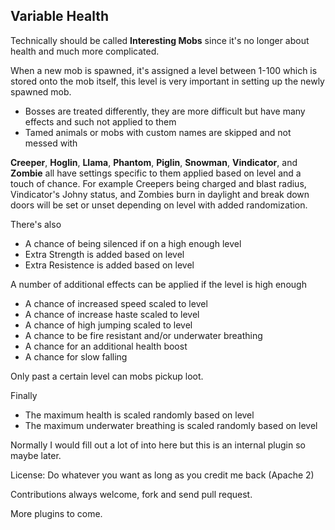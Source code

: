 ## Variable Health

Technically should be called **Interesting Mobs** since it's no longer about health and much more complicated.

When a new mob is spawned, it's assigned a level between 1-100 which is stored onto the mob itself, this level is very important in setting up the newly spawned mob.

* Bosses are treated differently, they are more difficult but have many effects and such not applied to them
* Tamed animals or mobs with custom names are skipped and not messed with

**Creeper**, **Hoglin**, **Llama**, **Phantom**, **Piglin**, **Snowman**, **Vindicator**, and **Zombie** all have settings specific to them applied based on level and a touch of chance. For example Creepers being charged and blast radius, Vindicator's Johny status, and Zombies burn in daylight and break down doors will be set or unset depending on level with added randomization.

There's also

* A chance of being silenced if on a high enough level
* Extra Strength is added based on level
* Extra Resistence is added based on level

A number of additional effects can be applied if the level is high enough

* A chance of increased speed scaled to level
* A chance of increase haste scaled to level
* A chance of high jumping scaled to level
* A chance to be fire resistant and/or underwater breathing
* A chance for an additional health boost
* A chance for slow falling

Only past a certain level can mobs pickup loot.

Finally

* The maximum health is scaled randomly based on level
* The maximum underwater breathing is scaled randomly based on level

Normally I would fill out a lot of into here but this is an internal plugin
so maybe later.

License: Do whatever you want as long as you credit me back (Apache 2)

Contributions always welcome, fork and send pull request.

More plugins to come.
